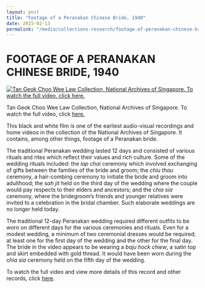 ```yaml
---
layout: post
title: "Footage of a Peranakan Chinese Bride, 1940"
date: 2015-02-13
permalink: "/media/collections-research/footage-of-peranakan-chinese-bride"
---
```


# FOOTAGE OF A PERANAKAN CHINESE BRIDE, 1940

 

[![Tan Geok Choo Wee Law Collection, National Archives of Singapore. To watch the full video, click  here. ](http://www.nas.gov.sg/blogs/archivistpick/wp-content/uploads/2015/02/2015-02-13-L.jpg)](http://www.nas.gov.sg/blogs/archivistpick/wp-content/uploads/2015/02/2015-02-13-L.jpg)

Tan Geok Choo Wee Law Collection, National Archives of Singapore. To watch the full video, click [here.](http://www.nas.gov.sg/archivesonline/audiovisual_records/record-details/6793a637-1164-11e3-83d5-0050568939ad)

This black and white film is one of the earliest audio-visual recordings and home videos in the collection of the National Archives of Singapore.  It contains, among other things, footage of a Peranakan bride.

The traditional Peranakan wedding lasted 12 days and consisted of various rituals and rites which reflect their values and rich culture. Some of the wedding rituals included: the *lap chai* ceremony which involved exchanging of gifts between the families of the bride and groom; the *chiu thau* ceremony, a hair-combing ceremony to initiate the bride and groom into adulthood; the s*ah jit* held on the third day of the wedding where the couple would pay respects to their elders and ancestors; and the c*hia sia* ceremony, where the bridegroom’s friends and younger relatives were invited to a celebration in the bridal chamber. Such elaborate weddings are no longer held today.

The traditional 12-day Peranakan wedding required different outfits to be worn on different days for the various ceremonies and rituals. Even for a modest wedding, a minimum of two ceremonial dresses would be required; at least one for the first day of the wedding and the other for the final day. The bride in the video appears to be wearing a *baju hock chiew*, a satin top and skirt embedded with gold thread. It would have been worn during the c*hia sia* ceremony held on the fifth day of the wedding.

To watch the full video and view more details of this record and other records, click [here](http://www.nas.gov.sg/archivesonline/audiovisual_records/record-details/6793a637-1164-11e3-83d5-0050568939ad).